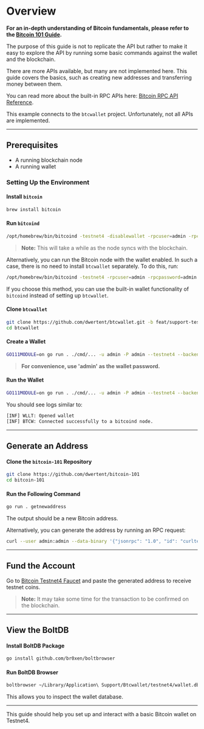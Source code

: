 # Overview

**For an in-depth understanding of Bitcoin fundamentals, please refer to the [Bitcoin 101 Guide](Bitcoin-101.md).**

The purpose of this guide is not to replicate the API but rather to make it easy to explore the API by running some basic commands against the wallet and the blockchain.

There are more APIs available, but many are not implemented here. This guide covers the basics, such as creating new addresses and transferring money between them.

You can read more about the built-in RPC APIs here: [Bitcoin RPC API Reference](https://developer.bitcoin.org/reference/rpc/).

This example connects to the `btcwallet` project. Unfortunately, not all APIs are implemented.

---

## Prerequisites

- A running blockchain node
- A running wallet

### Setting Up the Environment

#### Install `bitcoin`
```sh
brew install bitcoin
```

#### Run `bitcoind`
```sh
/opt/homebrew/bin/bitcoind -testnet4 -disablewallet -rpcuser=admin -rpcpassword=admin
```

> **Note:** This will take a while as the node syncs with the blockchain.

Alternatively, you can run the Bitcoin node with the wallet enabled. In such a case, there is no need to install `btcwallet` separately. To do this, run:
```sh
/opt/homebrew/bin/bitcoind -testnet4 -rpcuser=admin -rpcpassword=admin
```

If you choose this method, you can use the built-in wallet functionality of `bitcoind` instead of setting up `btcwallet`.

#### Clone `btcwallet`
```sh
git clone https://github.com/dwertent/btcwallet.git -b feat/support-testnet4
cd btcwallet
```

#### Create a Wallet
```sh
GO111MODULE=on go run . ./cmd/... -u admin -P admin --testnet4 --backend=bitcoind --create
```

> **For convenience, use 'admin' as the wallet password.**

#### Run the Wallet
```sh
GO111MODULE=on go run . ./cmd/... -u admin -P admin --testnet4 --backend=bitcoind
```

You should see logs similar to:
```sh
[INF] WLLT: Opened wallet
[INF] BTCW: Connected successfully to a bitcoind node.
```

---

## Generate an Address

#### Clone the `bitcoin-101` Repository
```sh
git clone https://github.com/dwertent/bitcoin-101
cd bitcoin-101
```

#### Run the Following Command
```sh
go run . getnewaddress
```

The output should be a new Bitcoin address.

Alternatively, you can generate the address by running an RPC request:
```sh
curl --user admin:admin --data-binary '{"jsonrpc": "1.0", "id": "curltest", "method": "getnewaddress", "params": []}' -k https://127.0.0.1:48331/
```

---

## Fund the Account
Go to [Bitcoin Testnet4 Faucet](https://coinfaucet.eu/en/btc-testnet4/) and paste the generated address to receive testnet coins.

> **Note:** It may take some time for the transaction to be confirmed on the blockchain.

---

## View the BoltDB

#### Install BoltDB Package
```sh
go install github.com/br0xen/boltbrowser
```

#### Run BoltDB Browser
```sh
boltbrowser ~/Library/Application\ Support/Btcwallet/testnet4/wallet.db
```

This allows you to inspect the wallet database.

---

This guide should help you set up and interact with a basic Bitcoin wallet on Testnet4.

